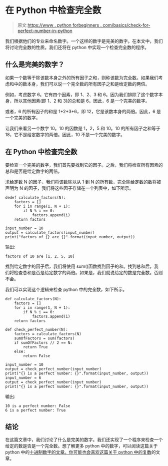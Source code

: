 # 在 Python 中检查完全数

> 原文:[https://www . python forbeginners . com/basics/check-for-perfect-number-in-python](https://www.pythonforbeginners.com/basics/check-for-perfect-number-in-python)

我们根据他们的专业来命名数字。一个这样的数字是完美的数字。在本文中，我们将讨论完全数的性质。我们还将在 python 中实现一个检查完全数的程序。

## 什么是完美的数字？

如果一个数等于除该数本身之外的所有因子之和，则称该数为完全数。如果我们考虑和中的数本身，我们可以说一个完全数的所有因子之和是给定数的两倍。

例如，考虑数字 6。它有四个因素，即 1、2、3 和 6。因为我们排除了这个数字本身，所以其他因素(即 1、2 和 3)的总和是 6。因此，6 是一个完美的数字。

或者，6 的所有因子的和是 1+2+3+6，即 12，它是该数本身的两倍。因此，6 是一个完美的数字。

让我们来看另一个数字 10。10 的因数是 1，2，5 和 10。10 的所有因子之和等于 18，它不是给定数字的两倍。因此，10 不是一个完美的数字。

## 在 Python 中检查完全数

要检查一个完美的数字，我们首先要找到它的因子。之后，我们将检查所有因素的总和是否是给定数字的两倍。

求给定数 N 的因子，我们将该数除以从 1 到 N 的所有数，完全除给定数的数将被声明为 N 的因子，我们将这些因子存储在一个列表中，如下所示。

```
dedef calculate_factors(N):
    factors = []
    for i in range(1, N + 1):
        if N % i == 0:
            factors.append(i)
    return factors

input_number = 10
output = calculate_factors(input_number)
print("factors of {} are {}".format(input_number, output)) 
```

输出:

```
factors of 10 are [1, 2, 5, 10]
```

找到给定数字的因子后，我们将使用 sum()函数找到因子的和。找到总和后，我们将检查总和是否是给定数字的两倍。如果是，我们就说给定的数是完全数。否则不会。

我们可以实现这个逻辑来检查 python 中的完全数，如下所示。

```
def calculate_factors(N):
    factors = []
    for i in range(1, N + 1):
        if N % i == 0:
            factors.append(i)
    return factors

def check_perfect_number(N):
    factors = calculate_factors(N)
    sumOfFactors = sum(factors)
    if sumOfFactors // 2 == N:
        return True
    else:
        return False

input_number = 10
output = check_perfect_number(input_number)
print("{} is a perfect number: {}".format(input_number, output))
input_number = 6
output = check_perfect_number(input_number)
print("{} is a perfect number: {}".format(input_number, output))
```

输出:

```
10 is a perfect number: False
6 is a perfect number: True
```

## 结论

在这篇文章中，我们讨论了什么是完美的数字。我们还实现了一个程序来检查一个给定的数是否是一个完全数。想了解更多 python 中的数字，可以阅读这篇关于 python 中的[十进制数字的文章。你可能也会喜欢这篇关于 python 中的复数](https://www.pythonforbeginners.com/basics/decimal-module-in-python)的文章。